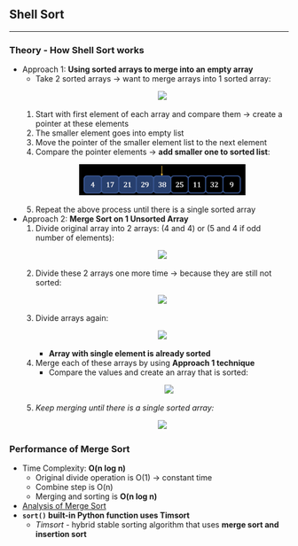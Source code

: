 ## Shell Sort
---
### Theory - How Shell Sort works
- Approach 1: **Using sorted arrays to merge into an empty array**
    - Take 2 sorted arrays -> want to merge arrays into 1 sorted array: <p align="center"><img src="Images/twoArrays.png" width="300"></p>
    1) Start with first element of each array and compare them -> create a pointer at these elements
    2) The smaller element goes into empty list
    3) Move the pointer of the smaller element list to the next element
    4) Compare the pointer elements -> **add smaller one to sorted list**: <p align="center"><img src="Images/pointer.png" width="300"></p>
    5) Repeat the above process until there is a single sorted array
- Approach 2: **Merge Sort on 1 Unsorted Array**
    1) Divide original array into 2 arrays: (4 and 4) or (5 and 4 if odd number of elements): <p align="center"><img src="Images/divide.png" width="300"></p>
    2) Divide these 2 arrays one more time -> because they are still not sorted: <p align="center"><img src="Images/divide2.png" width="300"></p>
    3) Divide arrays again: <p align="center"><img src="Images/divide3.png" width="300"></p>
        - **Array with single element is already sorted**
    4) Merge each of these arrays by using **Approach 1 technique**
        - Compare the values and create an array that is sorted: <p align="center"><img src="Images/merging.png" width="500"></p>
    5) *Keep merging until there is a single sorted array:* <p align="center"><img src="Images/finalMerge.png" width="300"></p>
### Performance of Merge Sort
- Time Complexity: **O(n log n)**
    - Original divide operation is O(1) -> constant time
    - Combine step is O(n)
    - Merging and sorting is **O(n log n)**
- [Analysis of Merge Sort](https://www.khanacademy.org/computing/computer-science/algorithms/merge-sort/a/analysis-of-merge-sort)
- **```sort()``` built-in Python function uses Timsort**
    - *Timsort* - hybrid stable sorting algorithm that uses **merge sort and insertion sort**